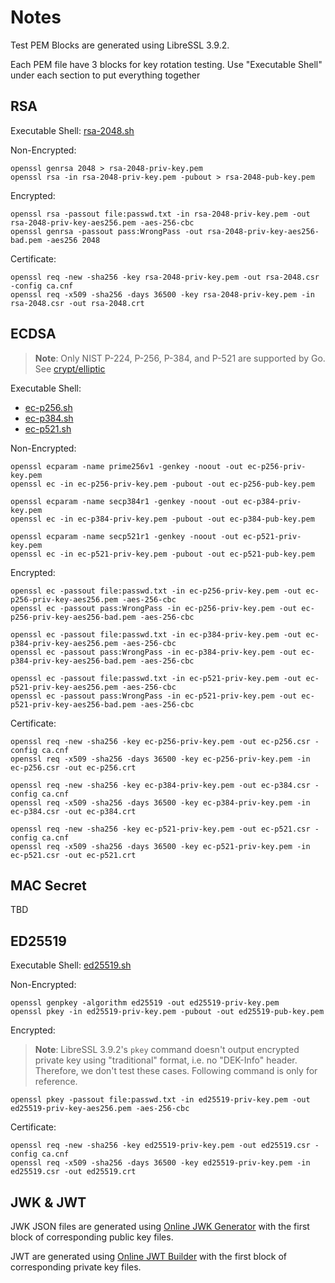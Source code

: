 # Notes

Test PEM Blocks are generated using LibreSSL 3.9.2.

Each PEM file have 3 blocks for key rotation testing. Use "Executable Shell" under each section to put everything together

## RSA

Executable Shell: [rsa-2048.sh](rsa-2048.sh)

Non-Encrypted:
```shell
openssl genrsa 2048 > rsa-2048-priv-key.pem
openssl rsa -in rsa-2048-priv-key.pem -pubout > rsa-2048-pub-key.pem
```

Encrypted:
```shell
openssl rsa -passout file:passwd.txt -in rsa-2048-priv-key.pem -out rsa-2048-priv-key-aes256.pem -aes-256-cbc
openssl genrsa -passout pass:WrongPass -out rsa-2048-priv-key-aes256-bad.pem -aes256 2048
```

Certificate:
```shell
openssl req -new -sha256 -key rsa-2048-priv-key.pem -out rsa-2048.csr -config ca.cnf
openssl req -x509 -sha256 -days 36500 -key rsa-2048-priv-key.pem -in rsa-2048.csr -out rsa-2048.crt
```

## ECDSA

> **Note**: Only NIST P-224, P-256, P-384, and P-521 are supported by Go. See [crypt/elliptic](https://pkg.go.dev/crypto/elliptic)

Executable Shell: 
- [ec-p256.sh](ec-p256.sh)
- [ec-p384.sh](ec-p384.sh)
- [ec-p521.sh](ec-p521.sh)

Non-Encrypted:
```shell
openssl ecparam -name prime256v1 -genkey -noout -out ec-p256-priv-key.pem
openssl ec -in ec-p256-priv-key.pem -pubout -out ec-p256-pub-key.pem

openssl ecparam -name secp384r1 -genkey -noout -out ec-p384-priv-key.pem
openssl ec -in ec-p384-priv-key.pem -pubout -out ec-p384-pub-key.pem

openssl ecparam -name secp521r1 -genkey -noout -out ec-p521-priv-key.pem
openssl ec -in ec-p521-priv-key.pem -pubout -out ec-p521-pub-key.pem
```

Encrypted:
```shell
openssl ec -passout file:passwd.txt -in ec-p256-priv-key.pem -out ec-p256-priv-key-aes256.pem -aes-256-cbc
openssl ec -passout pass:WrongPass -in ec-p256-priv-key.pem -out ec-p256-priv-key-aes256-bad.pem -aes-256-cbc

openssl ec -passout file:passwd.txt -in ec-p384-priv-key.pem -out ec-p384-priv-key-aes256.pem -aes-256-cbc
openssl ec -passout pass:WrongPass -in ec-p384-priv-key.pem -out ec-p384-priv-key-aes256-bad.pem -aes-256-cbc

openssl ec -passout file:passwd.txt -in ec-p521-priv-key.pem -out ec-p521-priv-key-aes256.pem -aes-256-cbc
openssl ec -passout pass:WrongPass -in ec-p521-priv-key.pem -out ec-p521-priv-key-aes256-bad.pem -aes-256-cbc
```

Certificate:
```shell
openssl req -new -sha256 -key ec-p256-priv-key.pem -out ec-p256.csr -config ca.cnf
openssl req -x509 -sha256 -days 36500 -key ec-p256-priv-key.pem -in ec-p256.csr -out ec-p256.crt

openssl req -new -sha256 -key ec-p384-priv-key.pem -out ec-p384.csr -config ca.cnf
openssl req -x509 -sha256 -days 36500 -key ec-p384-priv-key.pem -in ec-p384.csr -out ec-p384.crt

openssl req -new -sha256 -key ec-p521-priv-key.pem -out ec-p521.csr -config ca.cnf
openssl req -x509 -sha256 -days 36500 -key ec-p521-priv-key.pem -in ec-p521.csr -out ec-p521.crt
```

## MAC Secret

TBD

## ED25519

Executable Shell: [ed25519.sh](ed25519.sh)

Non-Encrypted:
```shell
openssl genpkey -algorithm ed25519 -out ed25519-priv-key.pem
openssl pkey -in ed25519-priv-key.pem -pubout -out ed25519-pub-key.pem
```

Encrypted:

> **Note**: LibreSSL 3.9.2's `pkey` command doesn't output encrypted private key using "traditional" format, i.e. no "DEK-Info" header.
> Therefore, we don't test these cases. Following  command is only for reference.

```shell
openssl pkey -passout file:passwd.txt -in ed25519-priv-key.pem -out ed25519-priv-key-aes256.pem -aes-256-cbc
```

Certificate:
```shell
openssl req -new -sha256 -key ed25519-priv-key.pem -out ed25519.csr -config ca.cnf
openssl req -x509 -sha256 -days 36500 -key ed25519-priv-key.pem -in ed25519.csr -out ed25519.crt
```

## JWK & JWT

JWK JSON files are generated using [Online JWK Generator](https://jwkset.com/generate) with the first block of corresponding public key files.

JWT are generated using [Online JWT Builder](https://dinochiesa.github.io/jwt/) with the first block of corresponding private key files.